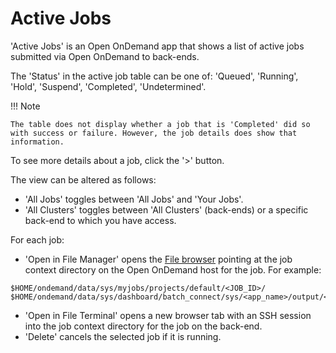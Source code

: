 # Active Jobs

'Active Jobs' is an Open OnDemand app that shows a list of active jobs submitted via Open OnDemand to back-ends.

The 'Status' in the active job table can be one of: 'Queued', 'Running', 'Hold', 'Suspend', 'Completed', 'Undetermined'.

!!! Note

    The table does not display whether a job that is 'Completed' did so with success or failure. However, the job details does show that information.

To see more details about a job, click the '>' button.

The view can be altered as follows:

* 'All Jobs' toggles between 'All Jobs' and 'Your Jobs'.
* 'All Clusters' toggles between 'All Clusters' (back-ends) or a specific back-end to which you have access.

For each job:

* 'Open in File Manager' opens the [File browser](../portal.md#file-browser) pointing at the job context directory on the Open OnDemand host for the job. For example:
```
$HOME/ondemand/data/sys/myjobs/projects/default/<JOB_ID>/
$HOME/ondemand/data/sys/dashboard/batch_connect/sys/<app_name>/output/<SESSION_ID>/
```
* 'Open in File Terminal' opens a new browser tab with an SSH session into the job context directory for the job on the back-end.
* 'Delete' cancels the selected job if it is running.
